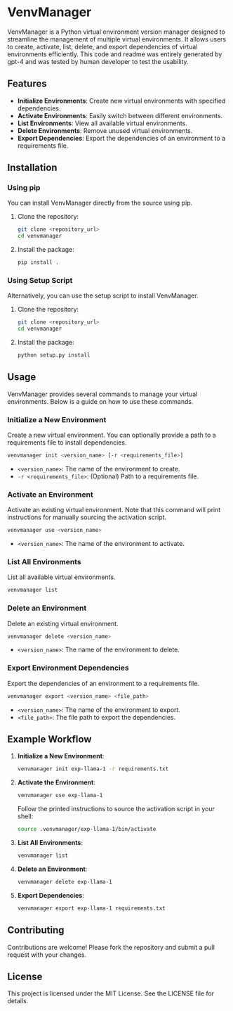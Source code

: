 # VenvManager

VenvManager is a Python virtual environment version manager designed to streamline the management of multiple virtual environments. It allows users to create, activate, list, delete, and export dependencies of virtual environments efficiently. This code and readme was entirely generated by gpt-4 and was tested by human developer to test the usability.

## Features

- **Initialize Environments**: Create new virtual environments with specified dependencies.
- **Activate Environments**: Easily switch between different environments.
- **List Environments**: View all available virtual environments.
- **Delete Environments**: Remove unused virtual environments.
- **Export Dependencies**: Export the dependencies of an environment to a requirements file.

## Installation

### Using pip

You can install VenvManager directly from the source using pip.

1. Clone the repository:

    ```bash
    git clone <repository_url>
    cd venvmanager
    ```

2. Install the package:

    ```bash
    pip install .
    ```

### Using Setup Script

Alternatively, you can use the setup script to install VenvManager.

1. Clone the repository:

    ```bash
    git clone <repository_url>
    cd venvmanager
    ```

2. Install the package:

    ```bash
    python setup.py install
    ```

## Usage

VenvManager provides several commands to manage your virtual environments. Below is a guide on how to use these commands.

### Initialize a New Environment

Create a new virtual environment. You can optionally provide a path to a requirements file to install dependencies.

```bash
venvmanager init <version_name> [-r <requirements_file>]
```

- `<version_name>`: The name of the environment to create.
- `-r <requirements_file>`: (Optional) Path to a requirements file.

### Activate an Environment

Activate an existing virtual environment. Note that this command will print instructions for manually sourcing the activation script.

```bash
venvmanager use <version_name>
```

- `<version_name>`: The name of the environment to activate.

### List All Environments

List all available virtual environments.

```bash
venvmanager list
```

### Delete an Environment

Delete an existing virtual environment.

```bash
venvmanager delete <version_name>
```

- `<version_name>`: The name of the environment to delete.

### Export Environment Dependencies

Export the dependencies of an environment to a requirements file.

```bash
venvmanager export <version_name> <file_path>
```

- `<version_name>`: The name of the environment to export.
- `<file_path>`: The file path to export the dependencies.


## Example Workflow

1. **Initialize a New Environment**:

    ```bash
    venvmanager init exp-llama-1 -r requirements.txt
    ```

2. **Activate the Environment**:

    ```bash
    venvmanager use exp-llama-1
    ```

    Follow the printed instructions to source the activation script in your shell:

    ```bash
    source .venvmanager/exp-llama-1/bin/activate
    ```

3. **List All Environments**:

    ```bash
    venvmanager list
    ```

4. **Delete an Environment**:

    ```bash
    venvmanager delete exp-llama-1
    ```

5. **Export Dependencies**:

    ```bash
    venvmanager export exp-llama-1 requirements.txt
    ```

## Contributing

Contributions are welcome! Please fork the repository and submit a pull request with your changes.

## License

This project is licensed under the MIT License. See the LICENSE file for details.
